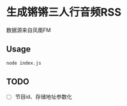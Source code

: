 生成锵锵三人行音频RSS
=======================

数据源来自凤凰FM

## Usage

```bash
node index.js
```

## TODO

* [ ] 节目id、存储地址参数化

